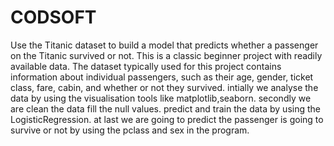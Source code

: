 # CODSOFT
Use the Titanic dataset to build a model that predicts whether a passenger on the Titanic survived or not. This is a classic beginner project with readily available data.
The dataset typically used for this project contains information about individual passengers, such as their age, gender, ticket class, fare, cabin, and whether or not they survived.
intially we analyse the data by using the visualisation tools like matplotlib,seaborn.
secondly we are clean the data fill the null values.
predict and train the  data by using the LogisticRegression.
at last we are going to predict the passenger is going to survive or not by using the pclass and sex in the program.
